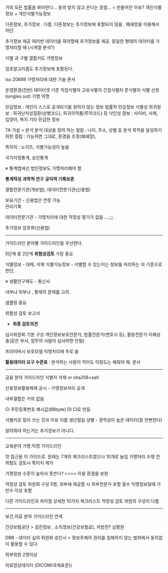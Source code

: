 거의 모든 법률을 봐야한다... 
동의 받지 않고 쓴다는 장점... < 만들어진 이유?
개인식별정보 + 개인식별가능정보 

다른정보, 추가정보 . 다름. 다른정보는 추가정보에 포함되지 않음 .
폐쇄망을 이용해서 차단. 


추가정보 제공
여러번 데이터를 줘야할때 추가정보를 제공. 동일한 형태의 데이터를 가명처리할 때
(시계열 분석?)

식별 과 구별 
결합키도 가명정보 

암호알고리즘도 추가정보에 포함된다.

iso 20889 가명처리에 대한 기술 문서 

운영환경(전반)     데이터셋 기준
직접식별자        고유식별자
간접식별자          준식별자
식별                        선정(singles out)
가명                        익명

민감정보 : 개인이 스스로 공개되기를 원하지 않는 정보
법률적 민감정보
식별성 희귀정보 : 희귀난치성질환(상병코드), 희귀의약품(투약코드) 등 
낙인성 정보 : 사이비, 사채, 입양아, 복지
기타 민감한 정보 

TA 
가설 > 분석
분석 대상을 정의 하는 컬럼 : 나이, 주소, 성별 등 
분석 목적을 달성하기 위한 컬럼 : 가능하면 그대로, 환경을 조정(폐쇄망),

특이치 : 노이즈, 식별가능성이 높음

국가지정통계, 승인통계

※ 통계법에선 법인정보도 가명처리해야 함

**통계작성**
**과학적 연구**
**공익적 기록보존**

결합전문기관(개보법), 데이터전문기관(신용법)

보유기간 - 신용법은 연장 가능  
관리기록

데이터전문기관 - 가명처리에 대한 적정성 평가가 없음 ....;;; 

추가정보 암호화(신용법)

-----------------

가이드라인
분야별 가이드라인을 우선한다.

5단계 중 2단계 **위험성검토** 가장 중요

식별정보 - 대체, 삭제
식별가능정보 - 식별할 수 있는지는 정보를 처리하는 자 기준으로 판단, 

※ 생활인구제도 - 통신사

내부냐 외부냐 , 통제의 문제를 고려. 

샘플링 중요

위험성 검토 보고서
- **최종 검토의견**

심사위원회 기본 구성
	개인정보보호전문가, 법률전문가(변호사 등), 활용전문가
이해상충(같은 부서, 업무의 사람이 심사하면 안됨)

프라이버시 보호모델 익명처리에 주로 씀

**활용데이터 요구 수준표** : 분석하는 사람이 적어도 이정도는 해줘야 해. 문서

-------------------------
금융 분야 가이드라인
식별자 삭제 or sha256+salt

신용정보활용체제 공시 - 가명정보처리 공개

내부결합은 거의 없음 

CI 주민등록번호 해시값(88byte)
DI CI로 만듬 

식별키로 많이 쓰는 것과 이유
이름 생년월일 성별 - 경직성이 높은 데이터(잘 안변한다)

알려줘야 하는거는 추가정보가 아니다. 

----------------
교육분야 가명.익명 가이드라인

첫 접근을 이 가이드로. 원래는 7개의 체크리스트였으나 10개로 늘임
가명처리 수행 전 위험도 검토시 특이치 제거

가명정보 수준이 높아서 못쓴다?   >>>> 이용 환경을 보완

적정성 검토 위원회 구성
	5명, 외부에 제공할 시 외부전문가 포함 필수
	익명정보일때 가반수 이상 포함

다른 가이드라인과 차이점 
상세한 10가지 체크리스트 
적정성 검토 위원의 구성이 다름

------------------
보건.의료 분야 가이드라인
연계

건강보험공단 > 검진정보 , 소득정보(건강보험료), 처방전?
심평원

DRB - 데이터 심의 위원회
승인시 > 정보주체의 권리를 침해하지 않는 범위에서 동의없이 활용할 수 있다.

외부위원 2명이상

의료영상데이터 (DICOM(국제표준))
